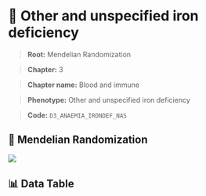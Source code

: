 # 🧪 Other and unspecified iron deficiency

> **Root:** Mendelian Randomization

> **Chapter:** 3  

> **Chapter name:** Blood and immune

> **Phenotype:** Other and unspecified iron deficiency  

> **Code:** `D3_ANAEMIA_IRONDEF_NAS`

## 🧬 Mendelian Randomization  

<img src="/MR/Figures/Forward/D3_ANAEMIA_IRONDEF_NAS.png"/>

## 📊 Data Table

<CsvTableMRF src="/MR_Data/Forward/D3_ANAEMIA_IRONDEF_NAS.csv"/>
